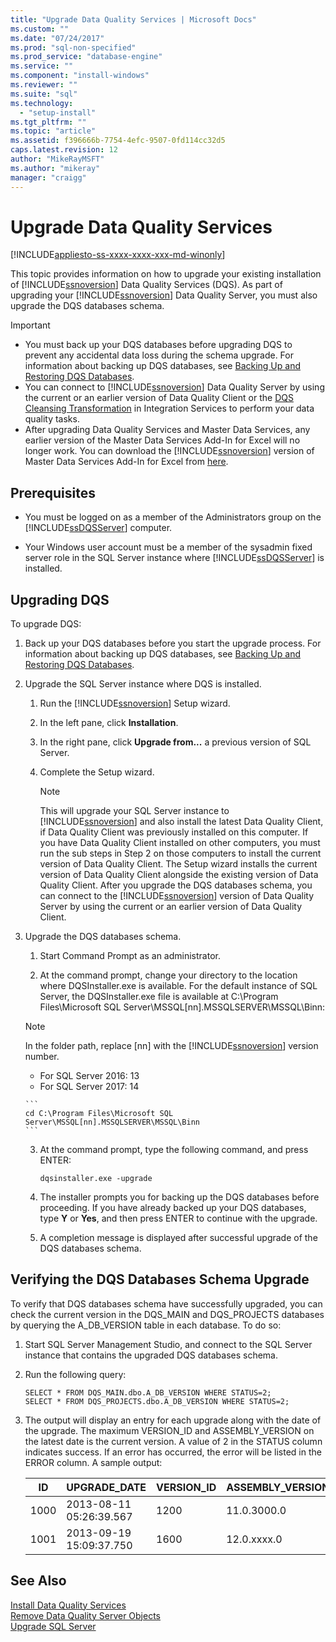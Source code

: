 ```yaml
---
title: "Upgrade Data Quality Services | Microsoft Docs"
ms.custom: ""
ms.date: "07/24/2017"
ms.prod: "sql-non-specified"
ms.prod_service: "database-engine"
ms.service: ""
ms.component: "install-windows"
ms.reviewer: ""
ms.suite: "sql"
ms.technology: 
  - "setup-install"
ms.tgt_pltfrm: ""
ms.topic: "article"
ms.assetid: f396666b-7754-4efc-9507-0fd114cc32d5
caps.latest.revision: 12
author: "MikeRayMSFT"
ms.author: "mikeray"
manager: "craigg"
---
```

# Upgrade Data Quality Services

[!INCLUDE[appliesto-ss-xxxx-xxxx-xxx-md-winonly](../../includes/appliesto-ss-xxxx-xxxx-xxx-md-winonly.md)]

This topic provides information on how to upgrade your existing installation of [!INCLUDE[ssnoversion](../../includes/ssnoversion-md.md)] Data Quality Services (DQS). As part of upgrading your [!INCLUDE[ssnoversion](../../includes/ssnoversion-md.md)] Data Quality Server, you must also upgrade the DQS databases schema.  
  
> [!IMPORTANT]  
>  -   You must back up your DQS databases before upgrading DQS to prevent any accidental data loss during the schema upgrade. For information about backing up DQS databases, see [Backing Up and Restoring DQS Databases](../../data-quality-services/backing-up-and-restoring-dqs-databases.md).  
> -   You can connect to [!INCLUDE[ssnoversion](../../includes/ssnoversion-md.md)] Data Quality Server by using the current or an earlier version of Data Quality Client or the [DQS Cleansing Transformation](../../integration-services/data-flow/transformations/dqs-cleansing-transformation.md) in Integration Services to perform your data quality tasks.  
> -   After upgrading Data Quality Services and Master Data Services, any earlier version of the Master Data Services Add-In for Excel will no longer work. You can download the [!INCLUDE[ssnoversion](../../includes/ssnoversion-md.md)] version of Master Data Services Add-In for Excel from [here](http://go.microsoft.com/fwlink/?LinkID=506665).  
  
##  <a name="Prerequisites"></a> Prerequisites  
  
-   You must be logged on as a member of the Administrators group on the [!INCLUDE[ssDQSServer](../../includes/ssdqsserver-md.md)] computer.  
  
-   Your Windows user account must be a member of the sysadmin fixed server role in the SQL Server instance where [!INCLUDE[ssDQSServer](../../includes/ssdqsserver-md.md)] is installed.  
  
##  <a name="Upgrade"></a> Upgrading DQS  
 To upgrade DQS:  
  
1.  Back up your DQS databases before you start the upgrade process. For information about backing up DQS databases, see [Backing Up and Restoring DQS Databases](../../data-quality-services/backing-up-and-restoring-dqs-databases.md).  
  
2.  Upgrade the SQL Server instance where DQS is installed.  
  
    1.  Run the [!INCLUDE[ssnoversion](../../includes/ssnoversion-md.md)] Setup wizard.  
  
    2.  In the left pane, click **Installation**.  
  
    3.  In the right pane, click **Upgrade from...** a previous version of SQL Server.  
  
    4.  Complete the Setup wizard.  
  
        > [!NOTE]  
        >  This will upgrade your SQL Server instance to [!INCLUDE[ssnoversion](../../includes/ssnoversion-md.md)] and also install the latest Data Quality Client, if Data Quality Client was previously installed on this computer. If you have Data Quality Client installed on other computers, you must run the sub steps in Step 2 on those computers to install the current version of Data Quality Client. The Setup wizard installs the current version of Data Quality Client alongside the existing version of Data Quality Client. After you upgrade the DQS databases schema, you can connect to the [!INCLUDE[ssnoversion](../../includes/ssnoversion-md.md)] version of Data Quality Server by using the current or an earlier version of Data Quality Client.  
  
3.  Upgrade the DQS databases schema.  
  
    1.  Start Command Prompt as an administrator.  
  
    2.  At the command prompt, change your directory to the location where DQSInstaller.exe is available. For the default instance of SQL Server, the DQSInstaller.exe file is available at C:\Program Files\Microsoft SQL Server\MSSQL[nn].MSSQLSERVER\MSSQL\Binn:  

      >[!NOTE]
      >In the folder path, replace [nn] with the [!INCLUDE[ssnoversion](../../includes/ssnoversion-md.md)] version number.
      >- For SQL Server 2016: 13
      >- For SQL Server 2017: 14

        ```  
        cd C:\Program Files\Microsoft SQL Server\MSSQL[nn].MSSQLSERVER\MSSQL\Binn  
        ```  
  
    3.  At the command prompt, type the following command, and press ENTER:  
  
        ```  
        dqsinstaller.exe -upgrade  
        ```  
  
    4.  The installer prompts you for backing up the DQS databases before proceeding. If you have already backed up your DQS databases, type **Y** or **Yes**, and then press ENTER to continue with the upgrade.  
  
    5.  A completion message is displayed after successful upgrade of the DQS databases schema.  
  
##  <a name="Verify"></a> Verifying the DQS Databases Schema Upgrade  
 To verify that DQS databases schema have successfully upgraded, you can check the current version in the DQS_MAIN and DQS_PROJECTS databases by querying the A_DB_VERSION table in each database. To do so:  
  
1.  Start SQL Server Management Studio, and connect to the SQL Server instance that contains the upgraded DQS databases schema.  
  
2.  Run the following query:  
  
    ```  
    SELECT * FROM DQS_MAIN.dbo.A_DB_VERSION WHERE STATUS=2;  
    SELECT * FROM DQS_PROJECTS.dbo.A_DB_VERSION WHERE STATUS=2;  
    ```  
  
3.  The output will display an entry for each upgrade along with the date of the upgrade. The maximum VERSION_ID and ASSEMBLY_VERSION on the latest date is the current version. A value of 2 in the STATUS column indicates success. If an error has occurred, the error will be listed in the ERROR column. A sample output:  
  
    |ID|UPGRADE_DATE|VERSION_ID|ASSEMBLY_VERSION|USER_NAME|STATUS|ERROR|  
    |--------|-------------------|-----------------|-----------------------|----------------|------------|-----------|  
    |1000|2013-08-11 05:26:39.567|1200|11.0.3000.0|\<DOMAIN\UserName>|2||  
    |1001|2013-09-19 15:09:37.750|1600|12.0.xxxx.0|\<DOMAIN\UserName>|2||  
  
## See Also  
 [Install Data Quality Services](../../data-quality-services/install-windows/install-data-quality-services.md)   
 [Remove Data Quality Server Objects](../../sql-server/install/remove-data-quality-server-objects.md)   
 [Upgrade SQL Server](../../database-engine/install-windows/upgrade-sql-server.md)  
  
  
